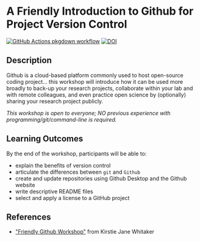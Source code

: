 
# A Friendly Introduction to Github for Project Version Control

<!-- badges: start -->
[![GitHub Actions pkgdown workflow](https://github.com/uf-repro/friendly-github-intro/workflows/pkgdown/badge.svg)](https://github.com/uf-repro/friendly-github-intro/actions?query=workflow%3Apkgdown)
[![DOI](https://zenodo.org/badge/DOI/10.5281/zenodo.3937743.svg)](https://doi.org/10.5281/zenodo.3937743)
<!-- badges: end -->

## Description

Github is a cloud-based platform commonly used to host open-source coding project... this workshop will introduce how it can be used more broadly to back-up your research projects, collaborate within your lab and with remote colleagues, and even practice open science by (optionally) sharing your research project publicly.

*This workshop is open to everyone; NO previous experience with programming/git/command-line is required.*

## Learning Outcomes

By the end of the workshop, participants will be able to:
* explain the benefits of version control
* articulate the differences between `git` and `Github`
* create and update repositories using Github Desktop and the Github website
* write descriptive README files
* select and apply a license to a GitHub project

## References

* ["Friendly Github Workshop"](https://kirstiejane.github.io/friendly-github-intro/) from Kirstie Jane Whitaker
